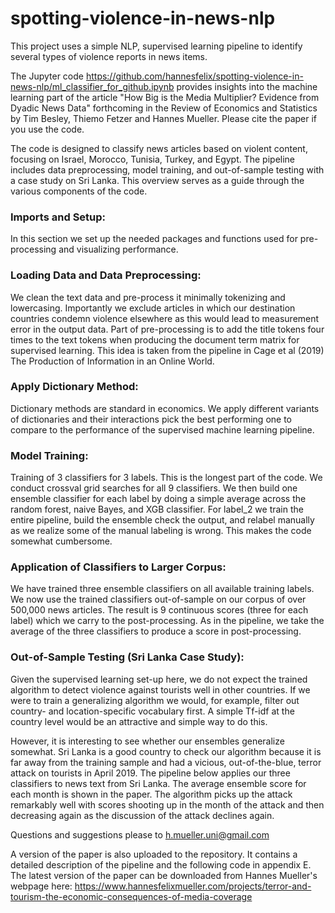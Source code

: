 # spotting-violence-in-news-nlp
This project uses a simple NLP, supervised learning pipeline to identify several types of violence reports in news items.

The Jupyter code https://github.com/hannesfelix/spotting-violence-in-news-nlp/ml_classifier_for_github.ipynb provides insights into the machine learning part of the article "How Big is the Media Multiplier? Evidence from Dyadic News Data" forthcoming in the Review of Economics and Statistics by Tim Besley, Thiemo Fetzer and Hannes Mueller. Please cite the paper if you use the code.

The code is designed to classify news articles based on violent content, focusing on Israel, Morocco, Tunisia, Turkey, and Egypt. The pipeline includes data preprocessing, model training, and out-of-sample testing with a case study on Sri Lanka. This overview serves as a guide through the various components of the code.

### Imports and Setup:
In this section we set up the needed packages and functions used for pre-processing and visualizing performance.

### Loading Data and Data Preprocessing:
We clean the text data and pre-process it minimally tokenizing and lowercasing. Importantly we exclude articles in which our destination countries condemn violence elsewhere as this would lead to measurement error in the output data. Part of pre-processing is to add the title tokens four times to the text tokens when producing the document term matrix for supervised learning. This idea is taken from the pipeline in Cage et al (2019) The Production of Information in an Online World.

### Apply Dictionary Method:
Dictionary methods are standard in economics. We apply different variants of dictionaries and their interactions pick the best performing one to compare to the performance of the supervised machine learning pipeline.

### Model Training: 
Training of 3 classifiers for 3 labels. This is the longest part of the code. We conduct crossval grid searches for all 9 classifiers. We then build one ensemble classifier for each label by doing a simple average across the random forest, naive Bayes, and XGB classifier. For label_2 we train the entire pipeline, build the ensemble check the output, and relabel manually as we realize some of the manual labeling is wrong. This makes the code somewhat cumbersome.

### Application of Classifiers to Larger Corpus:
We have trained three ensemble classifiers on all available training labels. We now use the trained classifiers out-of-sample on our corpus of over 500,000 news articles. The result is 9 continuous scores (three for each label) which we carry to the post-processing. As in the pipeline, we take the average of the three classifiers to produce a score in post-processing.

### Out-of-Sample Testing (Sri Lanka Case Study):
Given the supervised learning set-up here, we do not expect the trained algorithm to detect violence against tourists well in other countries. If we were to train a generalizing algorithm we would, for example, filter out country- and location-specific vocabulary first. A simple Tf-idf at the country level would be an attractive and simple way to do this. 

However, it is interesting to see whether our ensembles generalize somewhat. Sri Lanka is a good country to check our algorithm because it is far away from the training sample and had a vicious, out-of-the-blue, terror attack on tourists in April 2019. The pipeline below applies our three classifiers to news text from Sri Lanka. The average ensemble score for each month is shown in the paper. The algorithm picks up the attack remarkably well with scores shooting up in the month of the attack and then decreasing again as the discussion of the attack declines again. 

Questions and suggestions please to h.mueller.uni@gmail.com


A version of the paper is also uploaded to the repository. It contains a detailed description of the pipeline and the following code in appendix E. The latest version of the paper can be downloaded from Hannes Mueller's webpage here: https://www.hannesfelixmueller.com/projects/terror-and-tourism-the-economic-consequences-of-media-coverage

